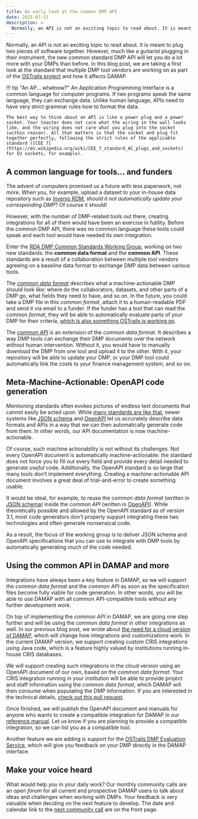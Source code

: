 ```yaml
---
title: An early look at the common DMP API
date: 2025-07-15
description: >
  Normally, an API is not an exciting topic to read about. It is meant to plug two pieces of software together. However, much like a guitarist plugging in their instrument, the new common standard DMP API will let you do a lot more with your DMPs than before. In this blog post, we are taking a first look at the standard multiple DMP tool vendors are working on as part of the OSTrails project and how it affects DAMAP.
---
```


Normally, an API is not an exciting topic to read about. It is meant to plug two pieces of software together. However, much like a guitarist plugging in their instrument, the new common standard DMP API will let you do a lot more with your DMPs than before. In this blog post, we are taking a first look at the standard that multiple DMP tool vendors are working on as part of the [OSTrails project](https://ostrails.eu/dmps) and how it affects DAMAP.

<!-- more -->

!!! tip "An AP... whatnow?"
    An Application Programming Interface is a common language for computer programs. If two programs speak the same language, they can exchange data. Unlike human language, APIs need to have very strict grammar rules how to format the data.
    
    The best way to think about an API is like a power plug and a power socket. Your toaster does not care what the wiring in the wall looks like, and the wiring does not care what you plug into the socket (within reason). All that matters is that the socket and plug fit together perfectly, following the strict rules of the applicable standard ([CEE 7](https://en.wikipedia.org/wiki/CEE_7_standard_AC_plugs_and_sockets) for EU sockets, for example). 

## A common language for tools&hellip; and funders

The advent of computers promised us a future with less paperwork, not more. When you, for example, upload a dataset to your in-house data repository such as [Invenio RDM](https://inveniosoftware.org/products/rdm/), *should it not automatically update your corresponding DMP*? Of course it should!

However, with the number of DMP-related tools out there, creating integrations for all of them would have been an exercise in futility. Before the common DMP API, there was no common language these tools could speak and each tool would have needed its own integration.

Enter the [RDA DMP Common Standards Working Group](https://github.com/RDA-DMP-Common), working on two new standards: the **common data format** and the **common API**. These standards are a result of a collaboration between multiple tool vendors agreeing on a baseline data format to exchange DMP data between various tools.

The [*common data format*](https://github.com/RDA-DMP-Common/RDA-DMP-Common-Standard) describes what a machine-actionable DMP should look like: where do the collaborators, datasets, and other parts of a DMP go, what fields they need to have, and so on. In the future, you could take a DMP file in this *common format*, attach it to a human-readable PDF and send it via email to a funder. If the funder has a tool that can read the *common format*, they will be able to automatically evaluate parts of your DMP for their criteria, [which is also something OSTrails is working on](https://github.com/OSTrails/DMP-Evaluation-Service).

The [*common API*](https://github.com/RDA-DMP-Common/common-madmp-api) is an extension of the *common data format*. It describes a way DMP tools can exchange their DMP documents over the network without human intervention. Without it, you would have to manually download the DMP from one tool and upload it to the other. With it, your repository will be able to update your DMP, or your DMP tool could automatically link the costs to your finance management system, and so on.

## Meta-Machine-Actionable: OpenAPI code generation

Mentioning standards often evokes pictures of endless text documents that cannot easily be acted upon. While [many standards are like that](https://www.rfc-editor.org/), newer systems like [JSON schema](https://json-schema.org/) and [OpenAPI](https://www.openapis.org/) let us accurately describe data formats and APIs in a way that we can then automatically generate code from them. In other words, our API documentation is now machine-actionable.

Of course, such machine actionability is not without its challenges. Not every OpenAPI document is automatically machine-actionable: the standard does not force you to fill out every field and provide every detail needed to generate *useful* code. Additionally, the OpenAPI standard is so large that many tools don't implement everything. Creating a machine-actionable API document involves a great deal of trial-and-error to create something usable.

It would be ideal, for example, to reuse the *common data format* (written in [JSON schema](https://github.com/RDA-DMP-Common/RDA-DMP-Common-Standard/blob/master/examples/JSON/JSON-schema/1.2/maDMP-schema-1.2.json)) inside the *common API* (written in [OpenAPI](https://github.com/RDA-DMP-Common/common-madmp-api/pull/3)). While theoretically possible and allowed by the OpenAPI standard as of version 3.1, most code generators don't properly support integrating these two technologies and often generate nonsensical code.

As a result, the focus of the working group is to deliver JSON schema and OpenAPI specifications that you can use to integrate with DMP tools by automatically generating much of the code needed.

## Using the common API in DAMAP and more

Integrations have always been a key feature in DAMAP, so we will support the *common data format* and the *common API* as soon as the specification files become fully viable for code generation. In other words, you will be able to use DAMAP with all common API-compatible tools without any further development work.

On top of implementing the *common API* in DAMAP, we are going one step further and will be using the *common data format* in other integrations as well. In our previous blog post, we wrote about [the need for a cloud version of DAMAP](our-plans-for-a-shared-damap-service.md), which will change how integrations and customizations work. In the current DAMAP version, we support creating custom CRIS integrations using Java code, which is a feature highly valued by institutions running in-house CRIS databases.

We will support creating such integrations in the cloud version using an OpenAPI document of our own, based on the *common data format*. Your CRIS integration running in your institution will be able to provide project and staff information using the *common data format*, which DAMAP will then consume when populating the DMP information. If you are interested in the technical details, [check out this pull request](https://github.com/damap-org/damap-backend/pull/401).

Once finished, we will publish the OpenAPI document and manuals for anyone who wants to create a compatible integration for DAMAP in our [reference manual](../../manual/index.md). Let us know if you are planning to provide a compatible integration, so we can list you as a compatible tool.

Another feature we are adding is support for the [OSTrails DMP Evaluation Service](https://github.com/OSTrails/DMP-Evaluation-Service), which will give you feedback on your DMP directly in the DAMAP interface.

## Make your voice heard

What would help *you* in your daily work? Our monthly community calls are an *open forum* for all current and prospective DAMAP users to talk about ideas and challenges when working with DMPs. Your feedback is very valuable when deciding on the next feature to develop. The date and calendar link to the [next community call](../../index.md) are on the front page.
